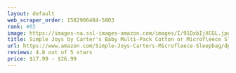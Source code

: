 ```yaml
---
layout: default 
﻿web_scraper_order: 1582906484-5803
rank: #85
image: https://images-na.ssl-images-amazon.com/images/I/91DxbIjXCGL.jpg
title: Simple Joys by Carter's Baby Multi-Pack Cotton or Microfleece Sleepbags
url: https://www.amazon.com/Simple-Joys-Carters-Microfleece-Sleepbag/dp/B07NH1CSJZ/ref=zg_mw_fashion_85?_encoding=UTF8&psc=1&refRID=AZBY6YMEBY865ZWC08K7
reviews: 4.8 out of 5 stars
price: $17.99 - $26.99
---
```

